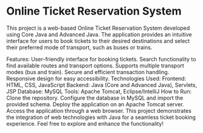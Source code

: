 # Online Ticket Reservation System
 
This project is a web-based Online Ticket Reservation System developed using Core Java and Advanced Java. The application provides an intuitive interface for users to book tickets to their desired destinations and select their preferred mode of transport, such as buses or trains.

Features:
User-friendly interface for booking tickets.
Search functionality to find available routes and transport options.
Supports multiple transport modes (bus and train).
Secure and efficient transaction handling.
Responsive design for easy accessibility.
Technologies Used:
Frontend: HTML, CSS, JavaScript
Backend: Java (Core and Advanced Java), Servlets, JSP
Database: MySQL
Tools: Apache Tomcat, Eclipse/IntelliJ
How to Run:
Clone the repository.
Configure the database in MySQL and import the provided schema.
Deploy the application on an Apache Tomcat server.
Access the application through a web browser.
This project demonstrates the integration of web technologies with Java for a seamless ticket booking experience. Feel free to explore and enhance the functionality!